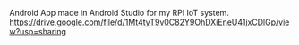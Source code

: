 Android App made in Android Studio for my RPI IoT system.
https://drive.google.com/file/d/1Mt4tyT9v0C82Y9OhDXiEneU41jxCDlGp/view?usp=sharing
